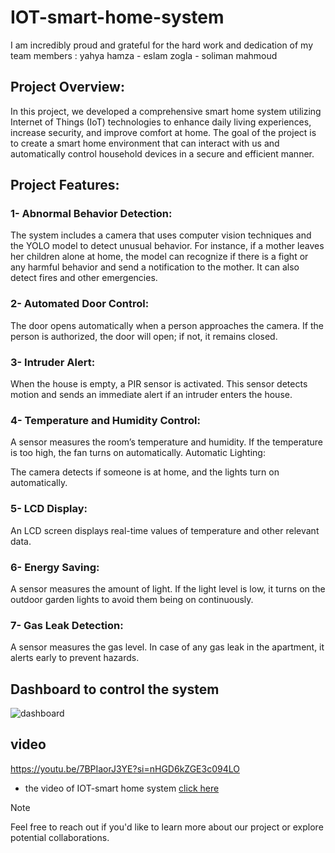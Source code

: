 # IOT-smart-home-system

I am incredibly proud and grateful for the hard work and dedication of my team members : yahya hamza - eslam zogla - soliman mahmoud

## Project Overview:
In this project, we developed a comprehensive smart home system utilizing Internet of Things (IoT) technologies to enhance daily living experiences, increase security, and improve comfort at home. The goal of the project is to create a smart home environment that can interact with us and automatically control household devices in a secure and efficient manner.

## Project Features:

### 1- Abnormal Behavior Detection:

The system includes a camera that uses computer vision techniques and the YOLO model to detect unusual behavior. For instance, if a mother leaves her children alone at home, the model can recognize if there is a fight or any harmful behavior and send a notification to the mother. It can also detect fires and other emergencies.

### 2- Automated Door Control:

The door opens automatically when a person approaches the camera. If the person is authorized, the door will open; if not, it remains closed.

### 3- Intruder Alert:

When the house is empty, a PIR sensor is activated. This sensor detects motion and sends an immediate alert if an intruder enters the house.

### 4- Temperature and Humidity Control:

A sensor measures the room’s temperature and humidity. If the temperature is too high, the fan turns on automatically.
Automatic Lighting:

The camera detects if someone is at home, and the lights turn on automatically.

### 5- LCD Display:

An LCD screen displays real-time values of temperature and other relevant data.

### 6- Energy Saving:

A sensor measures the amount of light. If the light level is low, it turns on the outdoor garden lights to avoid them being on continuously.

### 7- Gas Leak Detection:

A sensor measures the gas level. In case of any gas leak in the apartment, it alerts early to prevent hazards.

## Dashboard to control the system

![dashboard](https://github.com/user-attachments/assets/3d349ce9-1a65-48c1-b996-a5cac917c431)

## video
https://youtu.be/7BPIaorJ3YE?si=nHGD6kZGE3c094LO

* the video of IOT-smart home system  [click here]([https://youtu.be/7BPIaorJ3YE?si=nHGD6kZGE3c094LO)

> [!NOTE]
> Feel free to reach out if you'd like to learn more about our project or explore potential collaborations.
